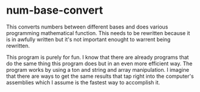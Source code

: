 num-base-convert
================

This converts numbers between different bases and does various programming mathematical function.
This needs to be rewritten because it is in awfully written but it's not important enought to warrent being rewritten.

This program is purely for fun. I know that there are already programs that do the same thing this program does
but in an even more efficient way. The program works by using a ton and string and array manipulation. I imagine that 
there are ways to get the same results that tap right into the computer's assemblies which I assume is the fastest way to 
accomplish it.

